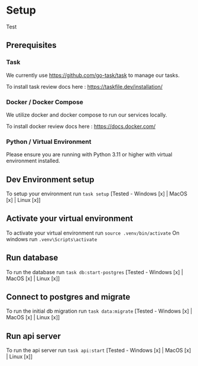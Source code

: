 # Setup

Test

## Prerequisites

### Task

We currently use https://github.com/go-task/task to manage our tasks.

To install task review docs here : https://taskfile.dev/installation/

### Docker / Docker Compose

We utilize docker and docker compose to run our services locally.

To install docker review docs here : https://docs.docker.com/

### Python / Virtual Environment

Please ensure you are running with Python 3.11 or higher with virtual environment installed.

## Dev Environment setup

To setup your environment run `task setup`
[Tested - Windows [x] | MacOS [x] | Linux [x]]

## Activate your virtual environment

To activate your virtual environment run `source .venv/bin/activate`
On windows run `.venv\Scripts\activate`

## Run database

To run the database run `task db:start-postgres`
[Tested - Windows [x] | MacOS [x] | Linux [x]]

## Connect to postgres and migrate

To run the initial db migration run `task data:migrate`
[Tested - Windows [x] | MacOS [x] | Linux [x]]

## Run api server

To run the api server run `task api:start`
[Tested - Windows [x] | MacOS [x] | Linux [x]]
